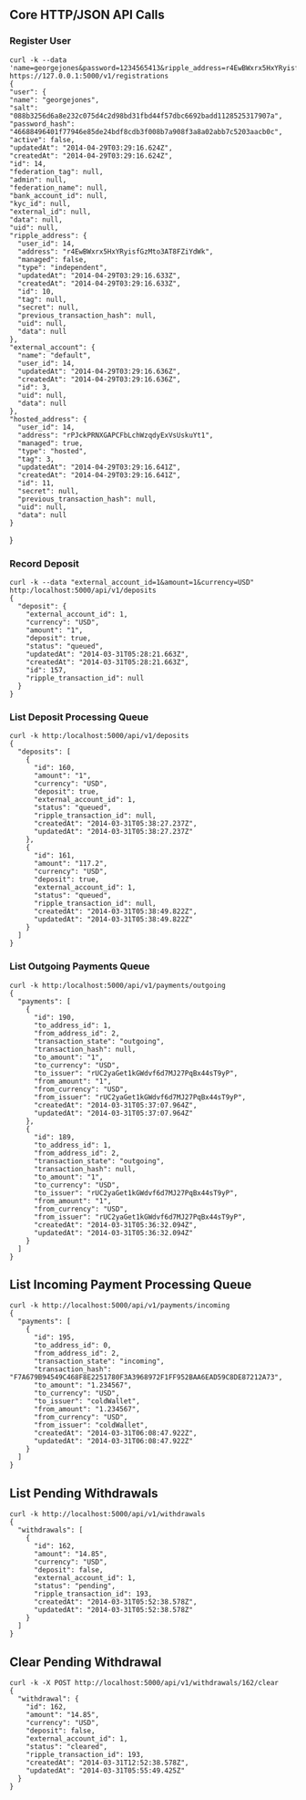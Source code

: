 ## Core HTTP/JSON API Calls

### Register User

    curl -k --data 'name=georgejones&password=1234565413&ripple_address=r4EwBWxrx5HxYRyisfGzMto3AT8FZiYdWk' https://127.0.0.1:5000/v1/registrations
    {
    "user": {
    "name": "georgejones",
    "salt": "088b3256d6a8e232c075d4c2d98bd31fbd44f57dbc6692badd1128525317907a",
    "password_hash": "46688496401f77946e85de24bdf8cdb3f008b7a908f3a8a02abb7c5203aacb0c",
    "active": false,
    "updatedAt": "2014-04-29T03:29:16.624Z",
    "createdAt": "2014-04-29T03:29:16.624Z",
    "id": 14,
    "federation_tag": null,
    "admin": null,
    "federation_name": null,
    "bank_account_id": null,
    "kyc_id": null,
    "external_id": null,
    "data": null,
    "uid": null,
    "ripple_address": {
      "user_id": 14,
      "address": "r4EwBWxrx5HxYRyisfGzMto3AT8FZiYdWk",
      "managed": false,
      "type": "independent",
      "updatedAt": "2014-04-29T03:29:16.633Z",
      "createdAt": "2014-04-29T03:29:16.633Z",
      "id": 10,
      "tag": null,
      "secret": null,
      "previous_transaction_hash": null,
      "uid": null,
      "data": null
    },
    "external_account": {
      "name": "default",
      "user_id": 14,
      "updatedAt": "2014-04-29T03:29:16.636Z",
      "createdAt": "2014-04-29T03:29:16.636Z",
      "id": 3,
      "uid": null,
      "data": null
    },
    "hosted_address": {
      "user_id": 14,
      "address": "rPJckPRNXGAPCFbLchWzqdyExVsUskuYt1",
      "managed": true,
      "type": "hosted",
      "tag": 3,
      "updatedAt": "2014-04-29T03:29:16.641Z",
      "createdAt": "2014-04-29T03:29:16.641Z",
      "id": 11,
      "secret": null,
      "previous_transaction_hash": null,
      "uid": null,
      "data": null
    }
  }

### Record Deposit

    curl -k --data "external_account_id=1&amount=1&currency=USD" http:/localhost:5000/api/v1/deposits
    {
      "deposit": {
        "external_account_id": 1,
        "currency": "USD",
        "amount": "1",
        "deposit": true,
        "status": "queued",
        "updatedAt": "2014-03-31T05:28:21.663Z",
        "createdAt": "2014-03-31T05:28:21.663Z",
        "id": 157,
        "ripple_transaction_id": null
      }
    }

### List Deposit Processing Queue

    curl -k http:/localhost:5000/api/v1/deposits
    {
      "deposits": [
        {
          "id": 160,
          "amount": "1",
          "currency": "USD",
          "deposit": true,
          "external_account_id": 1,
          "status": "queued",
          "ripple_transaction_id": null,
          "createdAt": "2014-03-31T05:38:27.237Z",
          "updatedAt": "2014-03-31T05:38:27.237Z"
        },
        {
          "id": 161,
          "amount": "117.2",
          "currency": "USD",
          "deposit": true,
          "external_account_id": 1,
          "status": "queued",
          "ripple_transaction_id": null,
          "createdAt": "2014-03-31T05:38:49.822Z",
          "updatedAt": "2014-03-31T05:38:49.822Z"
        }
      ]
    }

### List Outgoing Payments Queue

    curl -k http:/localhost:5000/api/v1/payments/outgoing
    {
      "payments": [
        {
          "id": 190,
          "to_address_id": 1,
          "from_address_id": 2,
          "transaction_state": "outgoing",
          "transaction_hash": null,
          "to_amount": "1",
          "to_currency": "USD",
          "to_issuer": "rUC2yaGet1kGWdvf6d7MJ27PqBx44sT9yP",
          "from_amount": "1",
          "from_currency": "USD",
          "from_issuer": "rUC2yaGet1kGWdvf6d7MJ27PqBx44sT9yP",
          "createdAt": "2014-03-31T05:37:07.964Z",
          "updatedAt": "2014-03-31T05:37:07.964Z"
        },
        {
          "id": 189,
          "to_address_id": 1,
          "from_address_id": 2,
          "transaction_state": "outgoing",
          "transaction_hash": null,
          "to_amount": "1",
          "to_currency": "USD",
          "to_issuer": "rUC2yaGet1kGWdvf6d7MJ27PqBx44sT9yP",
          "from_amount": "1",
          "from_currency": "USD",
          "from_issuer": "rUC2yaGet1kGWdvf6d7MJ27PqBx44sT9yP",
          "createdAt": "2014-03-31T05:36:32.094Z",
          "updatedAt": "2014-03-31T05:36:32.094Z"
        }
      ]
    }

## List Incoming Payment Processing Queue

    curl -k http://localhost:5000/api/v1/payments/incoming
    {
      "payments": [
        {
          "id": 195,
          "to_address_id": 0,
          "from_address_id": 2,
          "transaction_state": "incoming",
          "transaction_hash": "F7A679B94549C468F8E2251780F3A3968972F1FF952BAA6EAD59C8DE87212A73",
          "to_amount": "1.234567",
          "to_currency": "USD",
          "to_issuer": "coldWallet",
          "from_amount": "1.234567",
          "from_currency": "USD",
          "from_issuer": "coldWallet",
          "createdAt": "2014-03-31T06:08:47.922Z",
          "updatedAt": "2014-03-31T06:08:47.922Z"
        }
      ]
    }

## List Pending Withdrawals

    curl -k http://localhost:5000/api/v1/withdrawals
    {
      "withdrawals": [
        {
          "id": 162,
          "amount": "14.85",
          "currency": "USD",
          "deposit": false,
          "external_account_id": 1,
          "status": "pending",
          "ripple_transaction_id": 193,
          "createdAt": "2014-03-31T05:52:38.578Z",
          "updatedAt": "2014-03-31T05:52:38.578Z"
        }
      ]
    }

## Clear Pending Withdrawal

    curl -k -X POST http://localhost:5000/api/v1/withdrawals/162/clear
    {
      "withdrawal": {
        "id": 162,
        "amount": "14.85",
        "currency": "USD",
        "deposit": false,
        "external_account_id": 1,
        "status": "cleared",
        "ripple_transaction_id": 193,
        "createdAt": "2014-03-31T12:52:38.578Z",
        "updatedAt": "2014-03-31T05:55:49.425Z"
      }
    }


